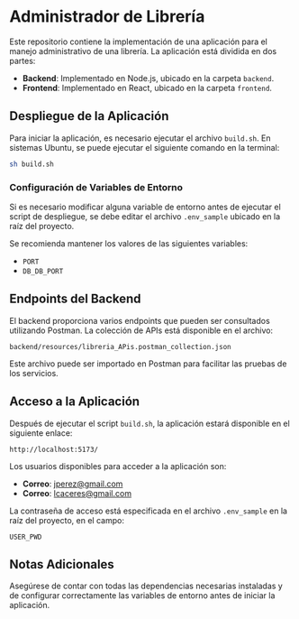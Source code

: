 # Administrador de Librería

Este repositorio contiene la implementación de una aplicación para el manejo administrativo de una librería. La aplicación está dividida en dos partes:

- **Backend**: Implementado en Node.js, ubicado en la carpeta `backend`.
- **Frontend**: Implementado en React, ubicado en la carpeta `frontend`.

## Despliegue de la Aplicación

Para iniciar la aplicación, es necesario ejecutar el archivo `build.sh`.
En sistemas Ubuntu, se puede ejecutar el siguiente comando en la terminal:

```sh
sh build.sh
```

### Configuración de Variables de Entorno

Si es necesario modificar alguna variable de entorno antes de ejecutar el script de despliegue, se debe editar el archivo `.env_sample` ubicado en la raíz del proyecto.

Se recomienda mantener los valores de las siguientes variables:

- `PORT`
- `DB_DB_PORT`

## Endpoints del Backend

El backend proporciona varios endpoints que pueden ser consultados utilizando Postman. La colección de APIs está disponible en el archivo:

```
backend/resources/libreria_APis.postman_collection.json
```

Este archivo puede ser importado en Postman para facilitar las pruebas de los servicios.

## Acceso a la Aplicación

Después de ejecutar el script `build.sh`, la aplicación estará disponible en el siguiente enlace:

```
http://localhost:5173/
```

Los usuarios disponibles para acceder a la aplicación son:

- **Correo**: jperez@gmail.com
- **Correo**: lcaceres@gmail.com

La contraseña de acceso está especificada en el archivo `.env_sample` en la raíz del proyecto, en el campo:

```
USER_PWD
```

## Notas Adicionales

Asegúrese de contar con todas las dependencias necesarias instaladas y de configurar correctamente las variables de entorno antes de iniciar la aplicación.

